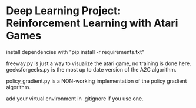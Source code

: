 # Deep Learning Project: Reinforcement Learning with Atari Games
install dependencies with "pip install -r requirements.txt"

freeway.py is just a way to visualize the atari game, no training is done here.  
geeksforgeeks.py is the most up to date version of the A2C algorithm.  

policy_gradient.py is a NON-working implementation of the policy gradient algorithm. 

add your virtual environment in .gitignore if you use one.